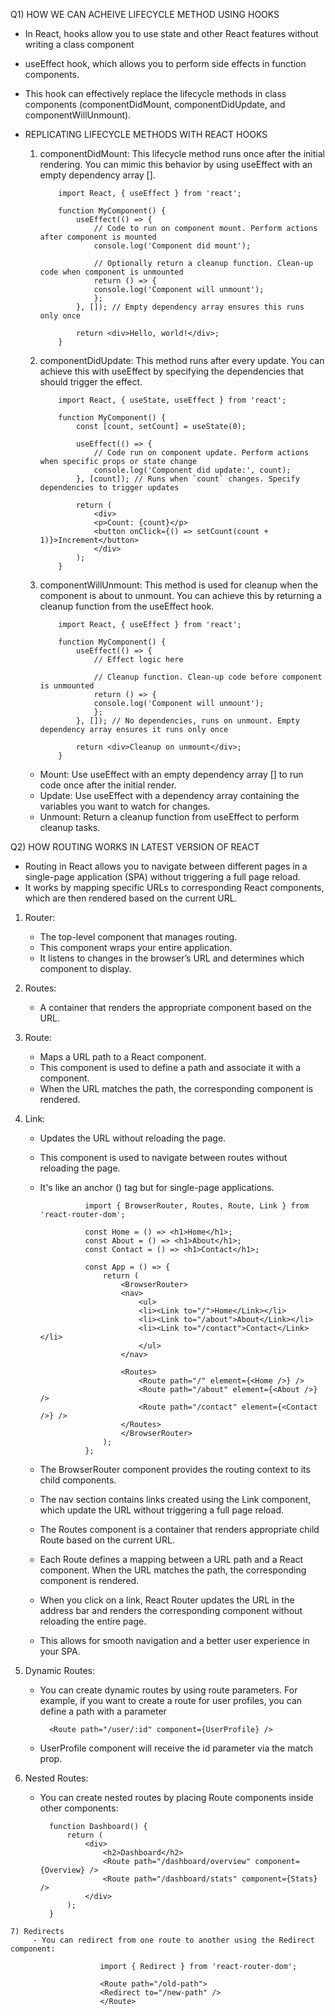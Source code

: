 Q1) HOW WE CAN ACHEIVE LIFECYCLE METHOD USING HOOKS 
   - In React, hooks allow you to use state and other React features without writing a class component
   - useEffect hook, which allows you to perform side effects in function components. 
   - This hook can effectively replace the lifecycle methods in class components (componentDidMount, 
   componentDidUpdate, and componentWillUnmount).

   - REPLICATING LIFECYCLE METHODS WITH REACT HOOKS
   
     1) componentDidMount: This lifecycle method runs once after the initial rendering. You can mimic this behavior by using useEffect with an empty dependency array [].

                import React, { useEffect } from 'react';

                function MyComponent() {
                    useEffect(() => {
                        // Code to run on component mount. Perform actions after component is mounted
                        console.log('Component did mount');

                        // Optionally return a cleanup function. Clean-up code when component is unmounted
                        return () => {
                        console.log('Component will unmount');
                        };
                    }, []); // Empty dependency array ensures this runs only once

                    return <div>Hello, world!</div>;
                }


     2) componentDidUpdate: This method runs after every update. You can achieve this with useEffect by specifying the dependencies that should trigger the effect.

                import React, { useState, useEffect } from 'react';

                function MyComponent() {
                    const [count, setCount] = useState(0);

                    useEffect(() => {
                        // Code run on component update. Perform actions when specific props or state change
                        console.log('Component did update:', count);
                    }, [count]); // Runs when `count` changes. Specify dependencies to trigger updates

                    return (
                        <div>
                        <p>Count: {count}</p>
                        <button onClick={() => setCount(count + 1)}>Increment</button>
                        </div>
                    );
                }


     3) componentWillUnmount: This method is used for cleanup when the component is about to unmount. You can achieve this by returning a cleanup function from the useEffect hook.

                import React, { useEffect } from 'react';

                function MyComponent() {
                    useEffect(() => {
                        // Effect logic here

                        // Cleanup function. Clean-up code before component is unmounted
                        return () => {
                        console.log('Component will unmount');
                        };
                    }, []); // No dependencies, runs on unmount. Empty dependency array ensures it runs only once

                    return <div>Cleanup on unmount</div>;
                }

     - Mount: Use useEffect with an empty dependency array [] to run code once after the initial render.
     - Update: Use useEffect with a dependency array containing the variables you want to watch for changes.
     - Unmount: Return a cleanup function from useEffect to perform cleanup tasks.



Q2) HOW ROUTING WORKS IN LATEST VERSION OF REACT 
   - Routing in React allows you to navigate between different pages in a single-page application (SPA) 
   without triggering a full page reload. 
   - It works by mapping specific URLs to corresponding React components, which are then rendered based on 
   the current URL.

   1) Router: 
        - The top-level component that manages routing.
        - This component wraps your entire application. 
        - It listens to changes in the browser’s URL and determines which component to display.

   2) Routes: 
        - A container that renders the appropriate component based on the URL.

   3) Route: 
        - Maps a URL path to a React component.
        - This component is used to define a path and associate it with a component. 
        - When the URL matches the path, the corresponding component is rendered.

   4) Link: 
        - Updates the URL without reloading the page.
        - This component is used to navigate between routes without reloading the page. 
        - It's like an anchor (<a>) tag but for single-page applications.

                        import { BrowserRouter, Routes, Route, Link } from 'react-router-dom';

                        const Home = () => <h1>Home</h1>;
                        const About = () => <h1>About</h1>;
                        const Contact = () => <h1>Contact</h1>;

                        const App = () => {
                            return (
                                <BrowserRouter>
                                <nav>
                                    <ul>
                                    <li><Link to="/">Home</Link></li>
                                    <li><Link to="/about">About</Link></li>
                                    <li><Link to="/contact">Contact</Link></li>
                                    </ul>
                                </nav>

                                <Routes>
                                    <Route path="/" element={<Home />} />
                                    <Route path="/about" element={<About />} />
                                    <Route path="/contact" element={<Contact />} />
                                </Routes>
                                </BrowserRouter>
                            );
                        };

        - The BrowserRouter component provides the routing context to its child components.
        - The nav section contains links created using the Link component, which update the URL without 
        triggering a full page reload.
        - The Routes component is a container that renders appropriate child Route based on the current URL.
        - Each Route defines a mapping between a URL path and a React component. When the URL matches the 
        path, the corresponding component is rendered.
        - When you click on a link, React Router updates the URL in the address bar and renders the 
        corresponding component without reloading the entire page.
        - This allows for smooth navigation and a better user experience in your SPA.

   5) Dynamic Routes:
        - You can create dynamic routes by using route parameters. For example, if you want to create a
          route for user profiles, you can define a path with a parameter

                <Route path="/user/:id" component={UserProfile} />

        - UserProfile component will receive the id parameter via the match prop.
    
   6) Nested Routes:
        - You can create nested routes by placing Route components inside other components:

                function Dashboard() {
                    return (
                        <div>
                            <h2>Dashboard</h2>
                            <Route path="/dashboard/overview" component={Overview} />
                            <Route path="/dashboard/stats" component={Stats} />
                        </div>
                    );
                }
    
    7) Redirects
         - You can redirect from one route to another using the Redirect component:

                        import { Redirect } from 'react-router-dom';

                        <Route path="/old-path">
                        <Redirect to="/new-path" />
                        </Route>



